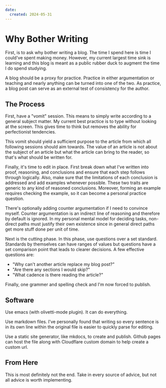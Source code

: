 ```yaml
---
date:
  created: 2024-05-31
---
```

# Why Bother Writing
First, is to ask why bother writing a blog. 
The time I spend here is time I could've spent making money. 
However, my current largest time sink is learning and this blog is meant as a public rubber duck to augment the time I do spend studying.

<!-- more -->

A blog should be a proxy for practice. 
Practice in either argumentation or teaching and nearly anything can be turned into one of the two. 
As practice, a blog post can serve as an external test of consistency for the author.

## The Process
First, have a "vomit" session. 
This means to simply write according to a general subject matter. 
My current best practice is to type without looking at the screen. 
This gives time to think but removes the ability for perfectionist tendencies.

This vomit should yield a sufficient purpose to the article from which all following sessions should aim towards.
The value of an article is not about the subject of an article but what the article can bring to the reader, so that's what should be written for.

Finally, it's time to edit in place. 
First break down what I've written into proof, reasoning, and conclusions and ensure that each step follows through logically.
Also, make sure that the limitations of each conclusion is addressed and add examples whenever possible.
These two traits are generic to any kind of reasoned conclusions.
Moreover, forming an example requires checking the example, so it can become a personal practice question.

There's optionally adding counter argumentation if I need to convince myself. 
Counter argumentation is an indirect line of reasoning and therefore by default is ignored.
In my personal mental model for deciding tasks, non-direct paths must justify their own existence since in general direct paths get more stuff done per unit of time.

Next is the cutting phase. In this phase, use questions over a set standard. Standards by themselves can have ranges of values but questions have a set comparison point that leads to clearer decisions. 
A few effective questions are:

- "Why can't another article replace my blog post?"
- "Are there any sections I would skip?"
- "What cadence is there reading the article?"

Finally, one grammer and spelling check and I'm now forced to publish.

## Software
Use emacs (with olivetti-mode plugin). 
It can do everything. 

Use markdown files. I've personally found that writing so every sentence is in its own line within the original file is easier to quickly parse for editing.

Use a static site generator, like mkdocs, to create and publish.
Github pages can host the file along with Cloudflare custom domain to help create a custom url.

## From Here
This is most definitely not the end.
Take in every source of advice, but not all advice is worth implementing.

